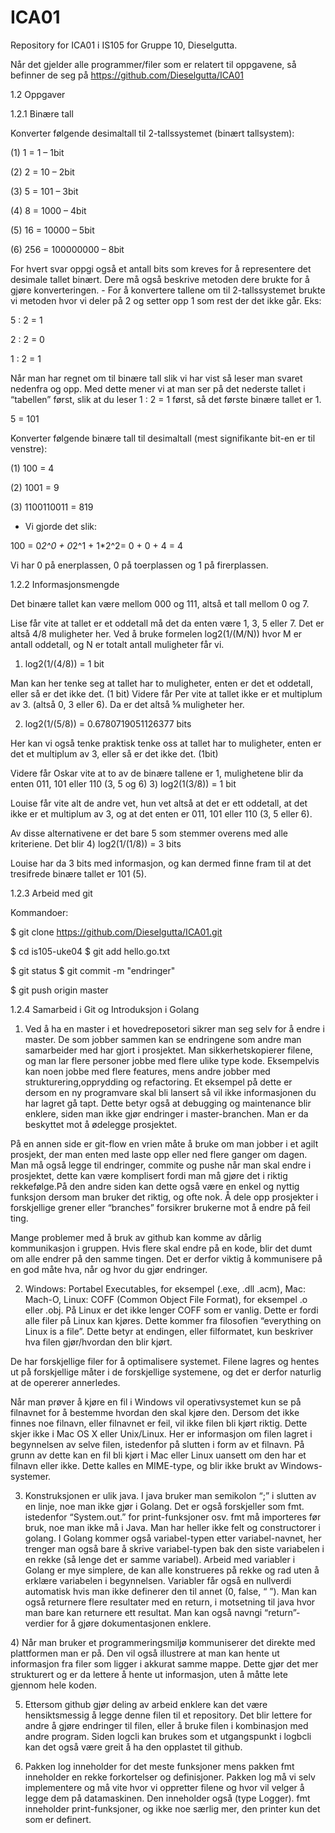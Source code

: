 # ICA01
Repository for ICA01 i IS105 for Gruppe 10, Dieselgutta. 

Når det gjelder alle programmer/filer som er relatert til oppgavene, så befinner de seg på https://github.com/Dieselgutta/ICA01 

1.2 Oppgaver 

1.2.1​ Binære tall 

Konverter følgende desimaltall til 2-tallssystemet (binært tallsystem):

(1) 1 = 1 – 1bit 

(2) 2 = 10 – 2bit 

(3) 5 = 101 – 3bit 

(4) 8 = 1000 – 4bit 

(5) 16 = 10000 – 5bit 

(6) 256 = 100000000 – 8bit 

For hvert svar oppgi også et antall bits som kreves for å representere det desimale tallet binært. Dere må også beskrive metoden dere brukte for å gjøre konverteringen. - For å konvertere tallene om til 2-tallssystemet brukte vi metoden hvor vi deler på 2 og setter opp 1 som rest der det ikke går. Eks:

5 : 2 = 1

2 : 2 = 0

1 : 2 = 1 

Når man har regnet om til binære tall slik vi har vist så leser man svaret nedenfra og opp. Med dette mener vi at man ser på det nederste tallet i “tabellen” først, slik at du leser 1 : 2 = 1 først, så det første binære tallet er 1.

5 = 101


Konverter følgende binære tall til desimaltall (mest signifikante bit-en er til venstre):

(1) 100 = 4 

(2) 1001 = 9 

(3) 1100110011 = 819 

- Vi gjorde det slik: 

100 = 0*2^0 + 0*2^1 + 1*2^2= 0 + 0 + 4 = 4 

Vi har 0 på enerplassen, 0 på toerplassen og 1 på firerplassen.


1.2.2 Informasjonsmengde 

Det binære tallet kan være mellom 000 og 111, altså et tall mellom 0 og 7. 

Lise får vite at tallet er et oddetall må det da enten være 1, 3, 5 eller 7. Det er altså 4/8 muligheter her. Ved å bruke formelen log2(1/(M/N)) hvor M er antall oddetall, og N er totalt antall muligheter får vi.

1) log2(1/(4/8)) = 1 bit

Man kan her tenke seg at tallet har to muligheter, enten er det et oddetall, eller så er det ikke det. (1 bit)
Videre får Per vite at tallet ikke er et multiplum av 3. (altså 0, 3 eller 6). Da er det altså ⅝ muligheter her.

2) log2(1/(5/8)) = 0.6780719051126377 bits

Her kan vi også tenke praktisk tenke oss at tallet har to muligheter, enten er det et multiplum av 3, eller så er det ikke det. (1bit)

Videre får Oskar vite at to av de binære tallene er 1, mulighetene blir da enten 011, 101 eller 110 (3, 5 og 6)
3) log2(1(3/8)) = 1 bit

Louise får vite alt de andre vet, hun vet altså at det er ett oddetall, at det ikke er et multiplum av 3, og at det enten er 011, 101 eller 110 (3, 5 eller 6).

Av disse alternativene er det bare 5 som stemmer overens med alle kriteriene. Det blir 
4) log2(1/(1/8)) = 3 bits

Louise har da 3 bits med informasjon, og kan dermed finne fram til at det tresifrede binære tallet er 101 (5).


1.2.3 Arbeid med git

Kommandoer: 

$ git clone https://github.com/Dieselgutta/ICA01.git

$ cd is105-uke04 $ git add hello.go.txt 

$ git status $ git commit -m "endringer" 

$ git push origin master 


1.2.4 Samarbeid i Git og Introduksjon i Golang 

1) ​Ved å ha en master i et hovedreposetori sikrer man seg selv for å endre i master. De som jobber sammen kan se endringene som andre man samarbeider med har gjort i prosjektet. Man sikkerhetskopierer filene, og man lar flere personer jobbe med flere ulike type kode. Eksempelvis kan noen jobbe med flere features, mens andre jobber med strukturering,opprydding og refactoring. Et eksempel på dette er dersom en ny programvare skal bli lansert så vil ikke informasjonen du har lagret gå tapt.  Dette betyr også at debugging og maintenance blir enklere, siden man ikke gjør endringer i master-branchen. Man er da beskyttet mot å ødelegge prosjektet. 


På en annen side er git-flow en vrien måte å bruke om man jobber i et agilt prosjekt, der man enten med laste opp eller ned flere ganger om dagen. Man må også legge til endringer, commite og pushe når man skal endre i prosjektet, dette kan være komplisert fordi man må gjøre det i riktig rekkefølge.På den andre siden kan dette også være en enkel og nyttig funksjon dersom man bruker det riktig, og ofte nok. Å dele opp prosjekter i forskjellige grener eller “branches” forsikrer brukerne mot å endre på feil ting. 


Mange problemer med å bruk av github kan komme av dårlig kommunikasjon i gruppen. Hvis flere skal endre på en kode, blir det dumt om alle endrer på den samme tingen. Det er derfor viktig å kommunisere på en god måte hva, når og hvor du gjør endringer. 


2) Windows: Portabel Executables, for eksempel (.exe, .dll .acm),  Mac: Mach-O,  Linux: COFF (Common Object File Format), for eksempel .o eller .obj. På Linux er det ikke lenger COFF som er vanlig. Dette er fordi alle filer på Linux kan kjøres. Dette kommer fra filosofien “everything on Linux is a file”. Dette betyr at endingen, eller filformatet, kun beskriver hva filen gjør/hvordan den blir kjørt. 


De har forskjellige filer for å optimalisere systemet. Filene lagres og hentes ut på forskjellige måter i de forskjellige systemene, og det er derfor naturlig at de opererer annerledes. 


Når man prøver å kjøre en fil i Windows vil operativsystemet kun se på filnavnet for å bestemme hvordan den skal kjøre den. Dersom det ikke finnes noe filnavn, eller filnavnet er feil, vil ikke filen bli kjørt riktig. Dette skjer ikke i Mac OS X eller Unix/Linux. Her er informasjon om filen lagret i begynnelsen av selve filen, istedenfor på slutten i form av et filnavn. På grunn av dette kan en fil bli kjørt i Mac eller Linux uansett om den har et filnavn eller ikke. Dette kalles en MIME-type, og blir ikke brukt av Windows-systemer. 


3) ​Konstruksjonen er ulik java. I java bruker man semikolon “;” i slutten av en linje, noe man ikke gjør i Golang. Det er også forskjeller som fmt. istedenfor “System.out.” for print-funksjoner osv. fmt må importeres før bruk, noe man ikke må i Java. Man har heller ikke felt og constructorer i golang. I Golang kommer også variabel-typen etter variabel-navnet, her trenger man også bare å skrive variabel-typen bak den siste variabelen i en rekke (så lenge det er samme variabel). Arbeid med variabler i Golang er mye simplere, de kan alle konstrueres på rekke og rad uten å erklære variabelen i begynnelsen. Variabler får også en nullverdi automatisk hvis man ikke definerer den til annet (0, false, “ ”). Man kan også returnere flere resultater med en return, i motsetning til java hvor man bare kan returnere ett resultat. Man kan også navngi “return”-verdier for å gjøre dokumentasjonen enklere. 


4)​ Når man bruker et programmeringsmiljø kommuniserer det direkte med plattformen man er på. Den vil også illustrere at man kan hente ut informasjon fra filer som ligger i akkurat samme mappe. Dette gjør det mer strukturert og er da lettere å hente ut informasjon, uten å måtte lete gjennom hele koden. 


5) ​Ettersom github gjør deling av arbeid enklere kan det være hensiktsmessig å legge denne filen til et repository. Det blir lettere for andre å gjøre endringer til filen, eller å bruke filen i kombinasjon med andre program. Siden logcli kan brukes som et utgangspunkt i logbcli kan det også være greit å ha den opplastet til github.


6) ​Pakken log inneholder for det meste funksjoner mens pakken fmt inneholder en rekke forkortelser og definisjoner. Pakken log må vi selv implementere og må vite hvor vi oppretter filene og hvor vil velger å legge dem på datamaskinen. Den inneholder også (type Logger). fmt inneholder print-funksjoner, og ikke noe særlig mer, den printer kun det som er definert.
